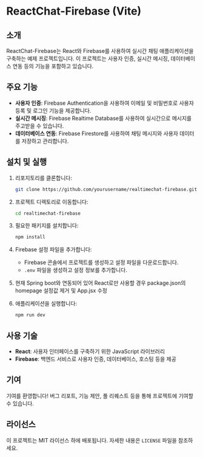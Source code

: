 # ReactChat-Firebase (Vite)

## 소개

ReactChat-Firebase는 React와 Firebase를 사용하여 실시간 채팅 애플리케이션을 구축하는 예제 프로젝트입니다. 이 프로젝트는 사용자 인증, 실시간 메시징, 데이터베이스 연동 등의 기능을 포함하고 있습니다.

## 주요 기능

- **사용자 인증**: Firebase Authentication을 사용하여 이메일 및 비밀번호로 사용자 등록 및 로그인 기능을 제공합니다.
- **실시간 메시징**: Firebase Realtime Database를 사용하여 실시간으로 메시지를 주고받을 수 있습니다.
- **데이터베이스 연동**: Firebase Firestore를 사용하여 채팅 메시지와 사용자 데이터를 저장하고 관리합니다.

## 설치 및 실행

1. 리포지토리를 클론합니다:
   ```bash
   git clone https://github.com/yourusername/realtimechat-firebase.git
   ```
2. 프로젝트 디렉토리로 이동합니다:
   ```bash
   cd realtimechat-firebase
   ```
3. 필요한 패키지를 설치합니다:
   ```bash
   npm install
   ```
4. Firebase 설정 파일을 추가합니다:

   - Firebase 콘솔에서 프로젝트를 생성하고 설정 파일을 다운로드합니다.
   - `.env` 파일을 생성하고 설정 정보를 추가합니다.

5. 현재 Spring boot와 연동되어 있어 React로만 사용할 경우 package.json의 homepage 설정값 제거 및 App.jsx 수정

6. 애플리케이션을 실행합니다:
   ```bash
   npm run dev
   ```

## 사용 기술

- **React**: 사용자 인터페이스를 구축하기 위한 JavaScript 라이브러리
- **Firebase**: 백엔드 서비스로 사용자 인증, 데이터베이스, 호스팅 등을 제공

## 기여

기여를 환영합니다! 버그 리포트, 기능 제안, 풀 리퀘스트 등을 통해 프로젝트에 기여할 수 있습니다.

## 라이선스

이 프로젝트는 MIT 라이선스 하에 배포됩니다. 자세한 내용은 `LICENSE` 파일을 참조하세요.
